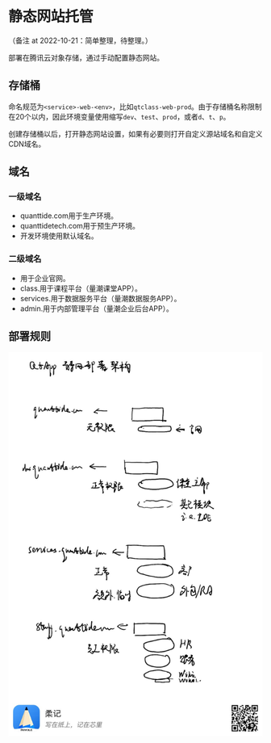 # 静态网站托管

（备注 at 2022-10-21：简单整理，待整理。）

部署在腾讯云对象存储，通过手动配置静态网站。

## 存储桶

命名规范为`<service>-web-<env>`，比如`qtclass-web-prod`。由于存储桶名称限制在20个以内，因此环境变量使用缩写`dev`、`test`、`prod`，或者`d`、`t`、`p`。

创建存储桶以后，打开静态网站设置，如果有必要则打开自定义源站域名和自定义CDN域名。

## 域名

### 一级域名

- quanttide.com用于生产环境。
- quanttidetech.com用于预生产环境。
- 开发环境使用默认域名。

### 二级域名

- <hostname>用于企业官网。
- class.<hostname>用于课程平台（量潮课堂APP）。
- services.<hostname>用于数据服务平台（量潮数据服务APP）。
- admin.<hostname>用于内部管理平台（量潮企业后台APP）。

## 部署规则

![静态网站部署规则](images/websites_deployment.jpg)

